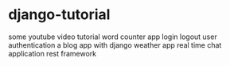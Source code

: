 # django-tutorial
some youtube video tutorial
word counter app
login logout user authentication
a blog app with django
weather app
real time chat application
rest framework
